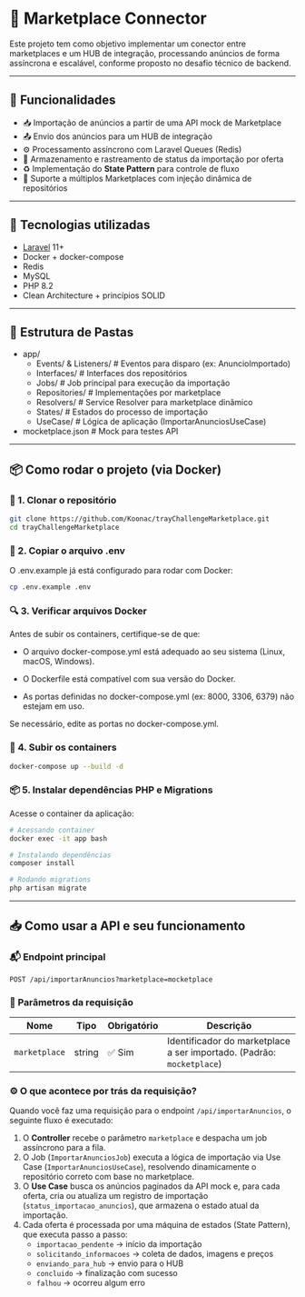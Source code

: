 # 🛒 Marketplace Connector
Este projeto tem como objetivo implementar um conector entre marketplaces e um HUB de integração, processando anúncios de forma assíncrona e escalável, conforme proposto no desafio técnico de backend.

---

## 🚀 Funcionalidades

- 📥 Importação de anúncios a partir de uma API mock de Marketplace
- 📤 Envio dos anúncios para um HUB de integração
- ⚙️ Processamento assíncrono com Laravel Queues (Redis)
- 📄 Armazenamento e rastreamento de status da importação por oferta
- ♻️ Implementação do **State Pattern** para controle de fluxo
- 🔌 Suporte a múltiplos Marketplaces com injeção dinâmica de repositórios

---

## 🧱 Tecnologias utilizadas

- [Laravel](https://laravel.com/) 11+
- Docker + docker-compose
- Redis
- MySQL
- PHP 8.2
- Clean Architecture + princípios SOLID

---

## 📁 Estrutura de Pastas

- app/
    - Events/ & Listeners/ # Eventos para disparo (ex: AnuncioImportado)
    - Interfaces/ # Interfaces dos repositórios
    - Jobs/ # Job principal para execução da importação
    - Repositories/ # Implementações por marketplace
    - Resolvers/ # Service Resolver para marketplace dinâmico
    - States/ # Estados do processo de importação
    - UseCase/ # Lógica de aplicação (ImportarAnunciosUseCase)
- mocketplace.json # Mock para testes API 

---

## 📦 Como rodar o projeto (via Docker)

### 🔧 1. Clonar o repositório
```bash
git clone https://github.com/Koonac/trayChallengeMarketplace.git
cd trayChallengeMarketplace
```

### 📄 2. Copiar o arquivo .env
O .env.example já está configurado para rodar com Docker:

```bash
cp .env.example .env
```

### 🔍 3. Verificar arquivos Docker
Antes de subir os containers, certifique-se de que:

- O arquivo docker-compose.yml está adequado ao seu sistema (Linux, macOS, Windows).

- O Dockerfile está compatível com sua versão do Docker.

- As portas definidas no docker-compose.yml (ex: 8000, 3306, 6379) não estejam em uso.

Se necessário, edite as portas no docker-compose.yml.

### 🚀 4. Subir os containers
```bash
docker-compose up --build -d
```

### 📦 5. Instalar dependências PHP e Migrations
Acesse o container da aplicação:
```bash
# Acessando container
docker exec -it app bash

# Instalando dependências
composer install

# Rodando migrations
php artisan migrate
```

---

## 📥 Como usar a API e seu funcionamento

### 📬 Endpoint principal
```http
POST /api/importarAnuncios?marketplace=mocketplace
```

### 🔗 Parâmetros da requisição
| Nome          | Tipo   | Obrigatório | Descrição                                     |
| ------------- | ------ | ----------- | --------------------------------------------- |
| `marketplace` | string | ✅ Sim       | Identificador do marketplace a ser importado. (Padrão: `mocketplace`) |

### ⚙️ O que acontece por trás da requisição?
Quando você faz uma requisição para o endpoint `/api/importarAnuncios`, o seguinte fluxo é executado:

1. O **Controller** recebe o parâmetro `marketplace` e despacha um job assíncrono para a fila.
2. O Job (`ImportarAnunciosJob`) executa a lógica de importação via Use Case (`ImportarAnunciosUseCase`), resolvendo dinamicamente o repositório correto com base no marketplace.
3. O **Use Case** busca os anúncios paginados da API mock e, para cada oferta, cria ou atualiza um registro de importação (`status_importacao_anuncios`), que armazena o estado atual da importação.
4. Cada oferta é processada por uma máquina de estados (State Pattern), que executa passo a passo:
    - `importacao_pendente` → início da importação
    - `solicitando_informacoes` → coleta de dados, imagens e preços
    - `enviando_para_hub` → envio para o HUB
    - `concluido` → finalização com sucesso
    - `falhou` → ocorreu algum erro
  



